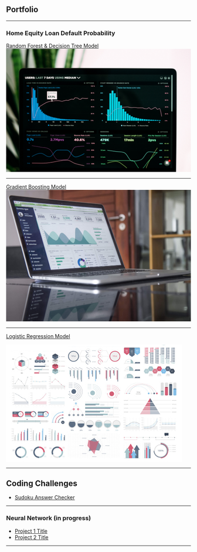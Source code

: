 ## Portfolio

---

### Home Equity Loan Default Probability

[Random Forest & Decision Tree Model](https://anisbhimani.github.io/pdf/Home%20Equity%20Default-RF.html)
<img src="images/Data_1.jpg?raw=true"/>

---
[Gradient Boosting Model](/pdf/sample_presentation.pdf)
<img src="images/Data_2.jpg?raw=true"/>

---
[Logistic Regression Model](http://example.com)

<img src="images/dummy_thumbnail.jpg?raw=true"/>

---

## Coding Challenges 

- [Sudoku Answer Checker](https://anisbhimani.github.io/Code/sudoku.ipynb) 

---
### Neural Network (in progress)

- [Project 1 Title](http://example.com/)
- [Project 2 Title](http://example.com/)

---


<!-- Remove above link if you don't want to attibute -->
